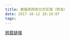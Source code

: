 ```yaml
---
title: 数据库跨库分页实践（转发）
date: 2017-10-12 18:18:07
tags:
---
```



[转载链接](http://gitbook.cn/books/58a98f512bd83c246b6b8866/index.html)

